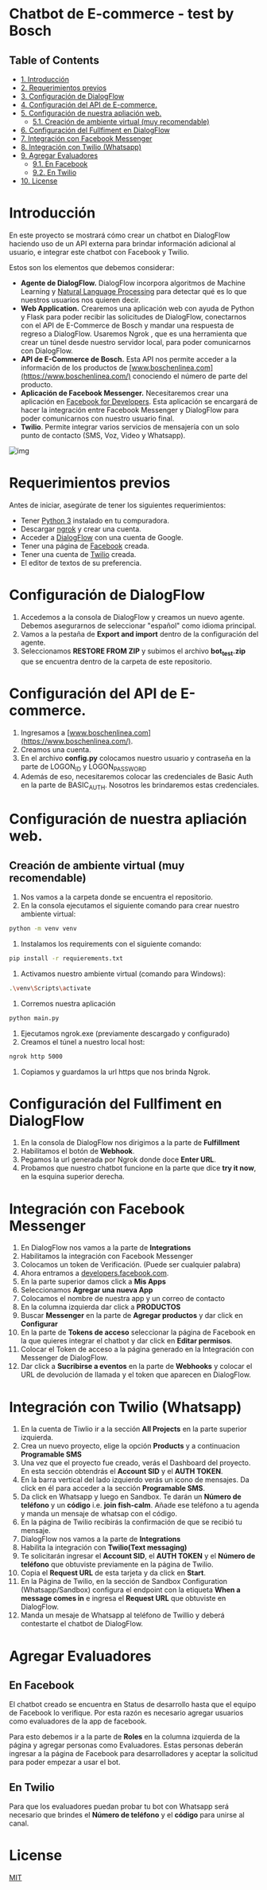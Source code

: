 # Chatbot de E-commerce - test by Bosch
<div id="table-of-contents">
<h2>Table of Contents</h2>
<div id="text-table-of-contents">
<ul>
<li><a href="#sec-1">1. Introducción</a></li>
<li><a href="#sec-2">2. Requerimientos previos</a></li>
<li><a href="#sec-3">3. Configuración de DialogFlow</a></li>
<li><a href="#sec-4">4. Configuración del API de E-commerce.</a></li>
<li><a href="#sec-5">5. Configuración de nuestra apliación web.</a>
<ul>
<li><a href="#sec-5-1">5.1. Creación de ambiente virtual (muy recomendable)</a></li>
</ul>
</li>
<li><a href="#sec-6">6. Configuración del Fullfiment en DialogFlow</a></li>
<li><a href="#sec-7">7. Integración con Facebook Messenger</a></li>
<li><a href="#sec-8">8. Integración con Twilio (Whatsapp)</a></li>
<li><a href="#sec-9">9. Agregar Evaluadores</a>
<ul>
<li><a href="#sec-9-1">9.1. En Facebook</a></li>
<li><a href="#sec-9-2">9.2. En Twilio</a></li>
</ul>
</li>
<li><a href="#sec-10">10. License</a></li>
</ul>
</div>
</div>

# Introducción<a id="sec-1" name="sec-1"></a>

En este proyecto se mostrará cómo crear un chatbot en DialogFlow haciendo uso de un API externa para brindar información adicional al usuario, e integrar este chatbot con Facebook y Twilio.

Estos son los elementos que debemos considerar:

-   **Agente de DialogFlow.** DialogFlow incorpora algoritmos de Machine Learning y [Natural Language Processing](https://towardsdatascience.com/an-easy-introduction-to-natural-language-processing-b1e2801291c1) para detectar qué es lo que nuestros usuarios nos quieren decir.
-   **Web Application.** Crearemos una aplicación web con ayuda de Python y Flask para poder recibir las solicitudes de DialogFlow, conectarnos con el API de E-Commerce de Bosch y mandar una respuesta de regreso a DialogFlow. Usaremos Ngrok , que es una herramienta que crear un túnel desde nuestro servidor local, para poder comunicarnos con DialogFlow.
-   **API de E-Commerce de Bosch.** Esta API nos permite acceder a la información de los productos de [www.boschenlinea.com](https://www.boschenlinea.com/) conociendo el número de parte del producto.
-   **Aplicación de Facebook Messenger.** Necesitaremos crear una aplicación en [Facebook for Developers](https://developers.facebook.com). Esta aplicación se encargará de hacer la integración entre Facebook Messenger y DialogFlow para poder comunicarnos con nuestro usuario final.
-   **Twilio**. Permite integrar varios servicios de mensajería con un solo punto de contacto (SMS, Voz, Video y Whatsapp).

![img](./images/architectura.png)

# Requerimientos previos<a id="sec-2" name="sec-2"></a>

Antes de iniciar, asegúrate de tener los siguientes requerimientos:

-   Tener [Python 3](https://www.python.org/downloads/) instalado en tu compuradora.
-   Descargar [ngrok](https://ngrok.com/download) y crear una cuenta.
-   Acceder a  [DialogFlow](https://console.dialogflow.com/api-client/#/login)  con una cuenta de Google.
-   Tener una página de [Facebook](https://www.facebook.com/help/104002523024878?helpref%3Dabout_content) creada.
-   Tener una cuenta de [Twilio](https://www.twilio.com/) creada.
-   El editor de textos de su preferencia.

# Configuración de DialogFlow<a id="sec-3" name="sec-3"></a>

1.  Accedemos a la consola de DialogFlow y creamos un nuevo agente. Debemos asegurarnos de seleccionar "español" como idioma principal.
2.  Vamos a la pestaña de **Export and import** dentro de la configuración del agente.
3.  Seleccionamos **RESTORE FROM ZIP** y subimos el archivo **bot<sub>test</sub>.zip** que se encuentra dentro de la carpeta de este repositorio.

# Configuración del API de E-commerce.<a id="sec-4" name="sec-4"></a>

1.  Ingresamos a [www.boschenlinea.com](https://www.boschenlinea.com/).
2.  Creamos una cuenta.
3.  En el archivo **config.py** colocamos nuestro usuario y contraseña en la parte de LOGON<sub>ID</sub> y LOGON<sub>PASSWORD</sub>
4.  Además de eso, necesitaremos colocar las credenciales de Basic Auth en la parte de BASIC<sub>AUTH</sub>. Nosotros les brindaremos estas credenciales.

# Configuración de nuestra apliación web.<a id="sec-5" name="sec-5"></a>

## Creación de ambiente virtual (muy recomendable)<a id="sec-5-1" name="sec-5-1"></a>

1.  Nos vamos a la carpeta donde se encuentra el repositorio.
2.  En la consola ejecutamos el siguiente comando para crear nuestro ambiente virtual:

```bash
python -m venv venv
```

1.  Instalamos los requirements con el siguiente comando:

```bash
pip install -r requierements.txt
```

1.  Activamos nuestro ambiente virtual (comando para Windows):

```bash
.\venv\Scripts\activate
```
1.  Corremos nuestra aplicación

```bash
python main.py
```
1.  Ejecutamos ngrok.exe (previamente descargado y configurado)
2.  Creamos el túnel a nuestro local host:

```bash
ngrok http 5000
```

1.  Copiamos y guardamos la url https que nos brinda Ngrok.

# Configuración del Fullfiment en DialogFlow<a id="sec-6" name="sec-6"></a>

1.  En la consola de DialogFlow nos dirigimos a la parte de **Fulfillment**
2.  Habilitamos el botón de **Webhook**.
3.  Pegamos la url generada por Ngrok donde doce **Enter URL**.
4.  Probamos que nuestro chatbot funcione en la parte que dice **try it now**, en la esquina superior derecha.

# Integración con Facebook Messenger<a id="sec-7" name="sec-7"></a>

1.  En DialogFlow nos vamos a la parte de **Integrations**
2.  Habilitamos la integración con Facebook Messenger
3.  Colocamos un token de Verificación. (Puede ser cualquier palabra)
4.  Ahora entramos a [developers.facebook.com](https://developers.facebook.com).
5.  En la parte superior damos click a **Mis Apps**
6.  Seleccionamos **Agregar una nueva App**
7.  Colocamos el nombre de nuestra app y un correo de contacto
8.  En la columna izquierda dar click a  **PRODUCTOS**
9.  Buscar **Messenger** en la parte de **Agregar productos** y dar click en **Configurar**
10. En la parte de **Tokens de acceso** seleccionar la página de Facebook en la que quieres integrar el chatbot y dar click en **Editar permisos**.
11. Colocar el Token de acceso a la página generado en la Integración con Messenger de DialogFlow.
12. Dar click a **Sucribirse a eventos** en la parte de **Webhooks** y colocar el URL de devolución de llamada y el token que aparecen en DialogFlow.

# Integración con Twilio (Whatsapp)<a id="sec-8" name="sec-8"></a>

1.  En la cuenta de Tiwlio ir a la sección **All Projects** en la parte superior izquierda.
2.  Crea un nuevo proyecto, elige la opción **Products** y a continuacion **Programable SMS**
3.  Una vez que el proyecto fue creado, verás el Dashboard del proyecto. En esta sección obtendrás el **Account SID**  y el **AUTH TOKEN**.
4.  En la barra vertical del lado izquierdo verás un icono de mensajes. Da click en él para acceder a la sección **Programable SMS**.
5.  Da click en Whatsapp y luego en Sandbox. Te darán un **Número de teléfono** y un **código** i.e. ****join fish-calm****. Añade ese teléfono a tu agenda y manda un mensaje de whatsap con el código.
6.  En la página de Twilio recibirás la confirmación de que se recibió tu mensaje.
7.  DialogFlow nos vamos a la parte de **Integrations**
8.  Habilita la integración con **Twilio(Text messaging)**
9.  Te solicitarán ingresar el **Account SID**, el **AUTH TOKEN** y el **Número de teléfono** que obtuviste previamente en la página de Twilio.
10. Copia el **Request URL** de esta tarjeta y da click en **Start**.
11. En la Página de Twilio, en la sección de Sandbox Configuration (Whatsapp/Sandbox) configura el endpoint con la etiqueta **When a message comes in** e ingresa el **Request URL** que obtuviste en DialogFlow.
12. Manda un mesaje de Whatsapp al teléfono de Twillio y deberá contestarte el chatbot de DialogFlow.

# Agregar Evaluadores<a id="sec-9" name="sec-9"></a>

## En Facebook<a id="sec-9-1" name="sec-9-1"></a>

El chatbot creado se encuentra en Status de desarrollo hasta que el equipo de Facebook lo verifique. Por esta razón es necesario agregar usuarios como evaluadores de la app de facebook. 

Para esto debemos ir a la parte de **Roles** en la columna izquierda de la página y agregar personas como Evaluadores.
Estas personas deberán ingresar a la página de Facebook para desarrolladores y aceptar la solicitud para poder empezar a usar el bot. 

## En Twilio<a id="sec-9-2" name="sec-9-2"></a>

Para que los evaluadores puedan probar tu bot con Whatsapp será necesario que brindes el **Número de teléfono** y el **código** para unirse al canal. 

# License<a id="sec-10" name="sec-10"></a>

[MIT](https://choosealicense.com/licenses/mit/)
